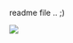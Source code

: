 readme file .. ;) 

<img src="https://help.github.com/assets/logo-help-5c4aed4e1bef20c4f6b907d1d880f9b5.png" />



